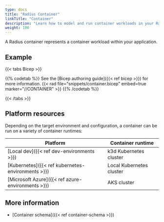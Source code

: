 ```yaml
---
type: docs
title: "Radius Container"
linkTitle: "Container"
description: "Learn how to model and run container workloads in your Radius application"
weight: 100
---
```


A Radius container represents a container workload within your application.

## Example

{{< tabs Bicep >}}

{{% codetab %}}
See the [Bicep authoring guide]({{< ref bicep >}}) for more information.
{{< rad file="snippets/container.bicep" embed=true marker="//CONTAINER" >}}
{{% /codetab %}}

{{< /tabs >}}

## Platform resources

Depending on the target environment and configuration, a container can be run on a variety of container runtimes:

| Platform | Container runtime |
|----------|-------------------|
| [Local dev]({{< ref dev-environments >}}) | k3d Kubernetes cluster |
| [Kubernetes]({{< ref kubernetes-environments >}}) | Local Kubernetes cluster |
| [Microsoft Azure]({{< ref azure-environments >}}) | AKS cluster |

## More information

- [Container schema]({{< ref container-schema >}})
